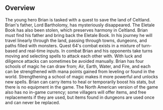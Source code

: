 ## Overview

The young hero Brian is tasked with a quest to save the land of Celtland. Brian's father, Lord Bartholomy, has mysteriously disappeared. The Eletale Book has also been stolen, which preserves harmony in Celtland. Brian must find his father and bring back the Eletale Book. In his journey he will travel linearly through the land, passing through towns, dungeons, and paths filled with monsters. Quest 64's combat exists in a mixture of turn-based and real-time inputs. In combat Brian and his opponents take turns moving and selecting spells to attack each other with. With luck and diligence attacks can sometimes be avoided manually. Brian has four schools of magic he can draw from; Air, Earth, Water, and Fire, and each can be strengthened with mana points gained from leveling or found in the world. Strengthening a school of magic makes it more powerful and unlocks new spells. Brian can carry items to heal or temporarily boost his stats, but there is no equipment in the game. The North American version of the game also has no in-game currency; some villagers will offer items, and free replacements if they are used, but items found in dungeons are used once and can never be replaced.